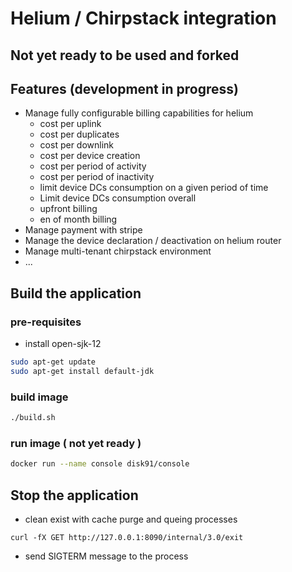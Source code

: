 # Helium / Chirpstack integration

## Not yet ready to be used and forked

## Features (development in progress)

- Manage fully configurable billing capabilities for helium
    - cost per uplink
    - cost per duplicates
    - cost per downlink
    - cost per device creation
    - cost per period of activity
    - cost per period of inactivity
    - limit device DCs consumption on a given period of time
    - Limit device DCs consumption overall
    - upfront billing
    - en of month billing
- Manage payment with stripe
- Manage the device declaration / deactivation on helium router
- Manage multi-tenant chirpstack environment
- ...

## Build the application

### pre-requisites
 - install open-sjk-12
```bash
sudo apt-get update
sudo apt-get install default-jdk
```
### build image
```bash
./build.sh
```

### run image ( not yet ready )
```bash
docker run --name console disk91/console
```

## Stop the application
- clean exist with cache purge and queing processes

 `curl -fX GET http://127.0.0.1:8090/internal/3.0/exit`

- send SIGTERM message to the process
